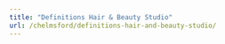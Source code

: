 ```yaml
---
title: "Definitions Hair & Beauty Studio"
url: /chelmsford/definitions-hair-and-beauty-studio/
---
```

